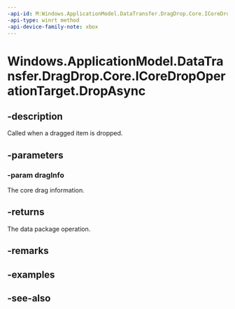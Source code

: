```yaml
---
-api-id: M:Windows.ApplicationModel.DataTransfer.DragDrop.Core.ICoreDropOperationTarget.DropAsync(Windows.ApplicationModel.DataTransfer.DragDrop.Core.CoreDragInfo)
-api-type: winrt method
-api-device-family-note: xbox
---
```


<!-- Method syntax
public Windows.Foundation.IAsyncOperation<Windows.ApplicationModel.DataTransfer.DataPackageOperation> DropAsync(Windows.ApplicationModel.DataTransfer.DragDrop.Core.CoreDragInfo dragInfo)
-->

# Windows.ApplicationModel.DataTransfer.DragDrop.Core.ICoreDropOperationTarget.DropAsync

## -description
Called when a dragged item is dropped.

## -parameters
### -param dragInfo
The core drag information.

## -returns
The data package operation.

## -remarks

## -examples

## -see-also
